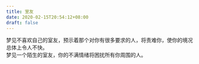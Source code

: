 ```yaml
---
title: 室友
date: 2020-02-15T20:54:12+08:00
draft: false
---
```


梦见不喜欢自己的室友，预示着那个对你有很多要求的人，将责难你，使你的境况总体上令人不快。<br>
梦见一个陌生的室友，你的不满情绪将困扰所有你周围的人。<br>
